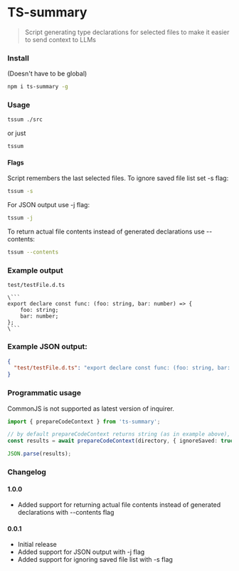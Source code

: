 # TS-summary
> Script generating type declarations for selected files to make it easier to send context to LLMs


### Install
(Doesn't have to be global)
```sh
npm i ts-summary -g
```

### Usage
```sh
tssum ./src
```
or just
```sh
tssum
```

#### Flags

Script remembers the last selected files. To ignore saved file list set -s flag:
```sh
tssum -s
```

For JSON output use -j flag:
```sh
tssum -j
```

To return actual file contents instead of generated declarations use --contents:
```sh
tssum --contents
```

### Example output

```
test/testFile.d.ts

\```
export declare const func: (foo: string, bar: number) => {
    foo: string;
    bar: number;
};
\```
```

### Example JSON output:
```json
{
  "test/testFile.d.ts": "export declare const func: (foo: string, bar: number) => {\n    foo: string;\n    bar: number;\n};\n"
}
```

### Programmatic usage
CommonJS is not supported as latest version of inquirer.
```ts
import { prepareCodeContext } from 'ts-summary';

// by default prepareCodeContext returns string (as in example above), returnJson changes that behaviour
const results = await prepareCodeContext(directory, { ignoreSaved: true, returnJson: true });

JSON.parse(results);
```

### Changelog
#### 1.0.0
- Added support for returning actual file contents instead of generated declarations with --contents flag

#### 0.0.1
- Initial release
- Added support for JSON output with -j flag
- Added support for ignoring saved file list with -s flag
